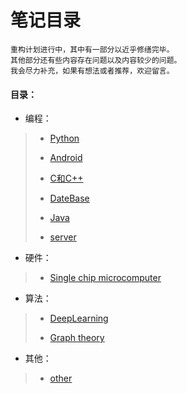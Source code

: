 # 笔记目录

    重构计划进行中，其中有一部分以近乎修缮完毕。
    其他部分还有些内容存在问题以及内容较少的问题。
    我会尽力补充，如果有想法或者推荐，欢迎留言。
    
#### 目录：

* 编程：
>* [Python](https://github.com/shencang/note/tree/master/Python)
>
>* [Android](https://github.com/shencang/note/tree/master/Android)
>
>* [C和C++](https://github.com/shencang/note/tree/master/CorC%2B%2B)
>
>* [DateBase](https://github.com/shencang/note/tree/master/DateBase)
>
>* [Java](https://github.com/shencang/note/tree/master/Java)
>
>* [server](https://github.com/shencang/note/tree/master/Server)

* 硬件：
>* [Single chip microcomputer](https://github.com/shencang/note/tree/master/Singlechip)
>
* 算法：
>* [DeepLearning](https://github.com/shencang/note/tree/master/Algorithm/DeepLearning)
>
>* [Graph theory](https://github.com/shencang/note/tree/master/Algorithm/Graph_theory)
* 其他：
>* [other](https://github.com/shencang/note/tree/master/Other)


